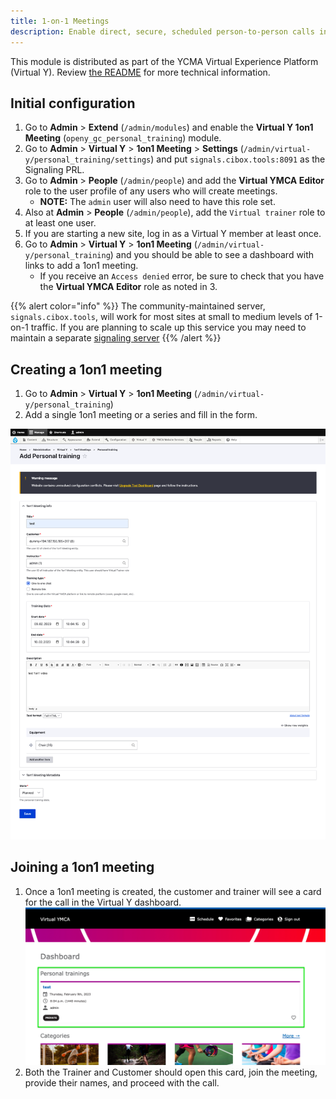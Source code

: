 ```yaml
---
title: 1-on-1 Meetings
description: Enable direct, secure, scheduled person-to-person calls inside your Virtual Y site.
---
```


This module is distributed as part of the YCMA Virtual Experience Platform (Virtual Y). Review [the README](https://github.com/YCloudYUSA/yusaopeny_gated_content/tree/master/modules/openy_gc_personal_training) for more technical information.

## Initial configuration

1. Go to **Admin** > **Extend** (`/admin/modules`) and enable the **Virtual Y 1on1 Meeting** (`openy_gc_personal_training`) module.
2. Go to **Admin** > **Virtual Y** > **1on1 Meeting** > **Settings** (`/admin/virtual-y/personal_training/settings`) and put `signals.cibox.tools:8091` as the Signaling PRL.
3. Go to **Admin** > **People** (`/admin/people`) and add the **Virtual YMCA Editor** role to the user profile of any users who will create meetings. 
    - **NOTE:** The `admin` user will also need to have this role set.
4. Also at **Admin** > **People** (`/admin/people`), add the `Virtual trainer` role to at least one user.
5. If you are starting a new site, log in as a Virtual Y member at least once.
6. Go to **Admin** > **Virtual Y** > **1on1 Meeting** (`/admin/virtual-y/personal_training`) and you should be able to see a dashboard with links to add a 1on1 meeting.
    - If you receive an `Access denied` error, be sure to check that you have the **Virtual YMCA Editor** role as noted in 3.

{{% alert color="info" %}}
The community-maintained server, `signals.cibox.tools`, will work for most sites at small to medium levels of 1-on-1 traffic. If you are planning to scale up this service you may need to maintain a separate [signaling server](https://github.com/open-y-subprojects/virtual_y_signaling_server/blob/main/README.md)
{{% /alert %}}

## Creating a 1on1 meeting

1. Go to **Admin** > **Virtual Y** > **1on1 Meeting** (`/admin/virtual-y/personal_training`)
2. Add a single 1on1 meeting or a series and fill in the form.

![img.png](1on1-add-personal-training.png)

## Joining a 1on1 meeting

1. Once a 1on1 meeting is created, the customer and trainer will see a card for the call in the Virtual Y dashboard.
![img.png](1on1-view-personal-training.png)
2. Both the Trainer and Customer should open this card, join the meeting, provide their names, and proceed with the call.

